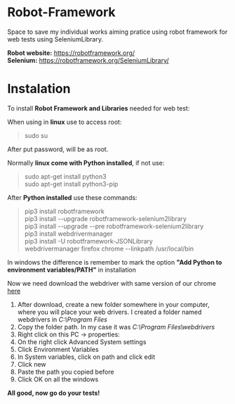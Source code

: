 # Robot-Framework
Space to save my individual works aiming pratice using robot framework for web tests using SeleniumLibrary.

**Robot website:** https://robotframework.org/ <br/>
**Selenium:** https://robotframework.org/SeleniumLibrary/

# Instalation

To install **Robot Framework and Libraries** needed for web test:

When using in **linux** use to access root:
>  sudo su 

After put password, will be as root.

Normally **linux come with Python installed**, if not use:

> sudo apt-get install python3 <br/>
> sudo apt-get install python3-pip

After **Python installed** use these commands:

> pip3 install robotframework <br/>
> pip3 install --upgrade robotframework-selenium2library <br/>
> pip3 install --upgrade --pre robotframework-selenium2library <br/>
> pip3 install webdrivermanager <br/>
> pip3 install -U robotframework-JSONLibrary <br/>
> webdrivermanager firefox chrome --linkpath /usr/local/bin <br/>

In windows the difference is remember to mark the option **"Add Python to environment variables/PATH"** in installation 

Now we need download the webdriver with same version of our chrome [here](https://chromedriver.chromium.org/downloads)

1. After download, create a new folder somewhere in your computer, where you will place your web drivers. I created a folder named webdrivers in *C:\Program Files*
2. Copy the folder path. In my case it was *C:\Program Files\webdrivers*
3. Right click on this PC -> properties:
4. On the right click Advanced System settings
5. Click Environment Variables  
6. In System variables, click on path and click edit
7. Click new
8. Paste the path you copied before
9. Click OK on all the windows

**All good, now go do your tests!**
